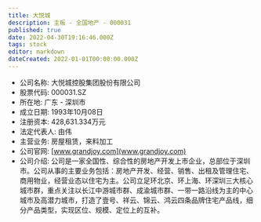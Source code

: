 ```yaml
---
title: 大悦城
description: 主板 - 全国地产 - 000031
published: true
date: 2022-04-30T19:16:46.000Z
tags: stock
editor: markdown
dateCreated: 2022-01-01T00:00:00.000Z
---
```


- 公司名称: 大悦城控股集团股份有限公司
- 股票代码: 000031.SZ
- 所在地: 广东 - 深圳市
- 成立日期: 1993年10月08日
- 注册资本: 428,631.334万元
- 法定代表人: 由伟
- 主营业务: 房屋租赁，来料加工
- 公司官网: [www.grandjoy.com](www.grandjoy.com)
- 公司介绍: 公司是一家全国性、综合性的房地产开发上市企业，总部位于深圳市。公司从事的主要业务包括：房地产开发、经营、销售、出租及管理住宅、商用物业，经营业态以住宅为主。公司立足环北京、环上海、环深圳三大核心城市群，重点关注以长江中游城市群、成渝城市群、一带一路沿线为主的中心城市及高潜力城市，打造了壹号、祥云、锦云、鸿云四条品牌住宅产品线，细分产品类型，实现区位、规模、定位上的互补。


